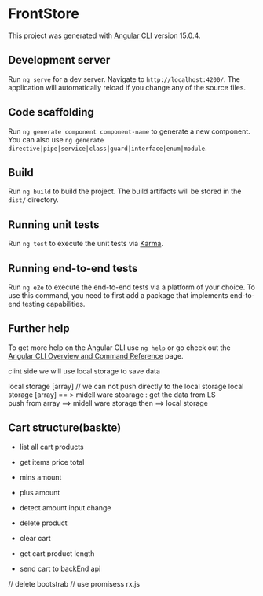 # FrontStore

This project was generated with [Angular CLI](https://github.com/angular/angular-cli) version 15.0.4.

## Development server

Run `ng serve` for a dev server. Navigate to `http://localhost:4200/`. The application will automatically reload if you change any of the source files.

## Code scaffolding

Run `ng generate component component-name` to generate a new component. You can also use `ng generate directive|pipe|service|class|guard|interface|enum|module`.

## Build

Run `ng build` to build the project. The build artifacts will be stored in the `dist/` directory.

## Running unit tests

Run `ng test` to execute the unit tests via [Karma](https://karma-runner.github.io).

## Running end-to-end tests

Run `ng e2e` to execute the end-to-end tests via a platform of your choice. To use this command, you need to first add a package that implements end-to-end testing capabilities.

## Further help

To get more help on the Angular CLI use `ng help` or go check out the [Angular CLI Overview and Command Reference](https://angular.io/cli) page.




clint side 
we will use local storage to save data

local storage [array] // we can not push directly to the local storage 
local storage [array]  == > midell ware stoarage : get the data from LS  
push from array ==> midell ware storage then ==> local storage 




## Cart structure(baskte)

- list all cart products 
- get items price total 
- mins amount 
- plus amount  
- detect amount input change 
- delete product 
- clear cart 
- get cart product length 

- send cart to backEnd api 


// delete bootstrab 
// use promisess rx.js